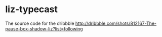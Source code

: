liz-typecast
============

The source code for the dribbble http://dribbble.com/shots/812167-The-pause-box-shadow-liz?list=following